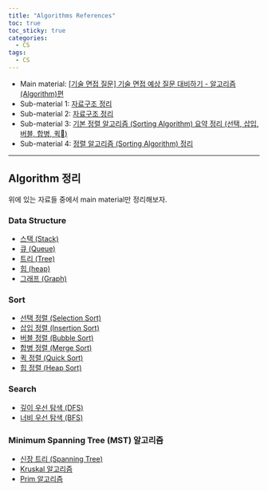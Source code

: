```yaml
---
title: "Algorithms References"
toc: true
toc_sticky: true
categories:
  - CS
tags:
  - CS
---
```


- Main material: [[기술 면접 질문] 기술 면접 예상 질문 대비하기 - 알고리즘(Algorithm)편](https://gmlwjd9405.github.io/2017/10/01/basic-concepts-of-development-algorithm.html)
- Sub-material 1: [자료구조 정리](https://velog.io/@hygoogi/%EC%9E%90%EB%A3%8C%EA%B5%AC%EC%A1%B0-%EC%A0%95%EB%A6%AC-8xk66rgt2h)
- Sub-material 2: [자료구조 정리](https://m.blog.naver.com/PostView.nhn?blogId=ktw5724&logNo=220176232313&proxyReferer=https:%2F%2Fwww.google.com%2F)
- Sub-material 3: [기본 정렬 알고리즘 (Sorting Algorithm) 요약 정리 (선택, 삽입, 버블, 합병, 퀵)](https://hsp1116.tistory.com/33)
- Sub-material 4: [정렬 알고리즘 (Sorting Algorithm) 정리](https://medium.com/@fiv3star/%EC%A0%95%EB%A0%AC%EC%95%8C%EA%B3%A0%EB%A6%AC%EC%A6%98-sorting-algorithm-%EC%A0%95%EB%A6%AC-8ca307269dc7)

---

## Algorithm 정리

위에 있는 자료들 중에서 main material만 정리해보자.

### Data Structure

- [스택 (Stack)](https://gmlwjd9405.github.io/2018/08/03/data-structure-stack.html)
- [큐 (Queue)](https://gmlwjd9405.github.io/2018/08/02/data-structure-queue.html)
- [트리 (Tree)](https://gmlwjd9405.github.io/2018/08/12/data-structure-tree.html)
- [힙 (heap)](https://gmlwjd9405.github.io/2018/05/10/data-structure-heap.html)
- [그래프 (Graph)](https://gmlwjd9405.github.io/2018/08/13/data-structure-graph.html)

### Sort

- [선택 정렬 (Selection Sort)](https://gmlwjd9405.github.io/2018/05/06/algorithm-selection-sort.html)
- [삽입 정렬 (Insertion Sort)](https://gmlwjd9405.github.io/2018/05/06/algorithm-insertion-sort.html)
- [버블 정렬 (Bubble Sort)](https://gmlwjd9405.github.io/2018/05/06/algorithm-bubble-sort.html)
- [합병 정렬 (Merge Sort)](https://gmlwjd9405.github.io/2018/05/08/algorithm-merge-sort.html)
- [퀵 정렬 (Quick Sort)](https://gmlwjd9405.github.io/2018/05/10/algorithm-quick-sort.html)
- [힙 정렬 (Heap Sort)](https://gmlwjd9405.github.io/2018/05/10/algorithm-heap-sort.html)

### Search

- [깊이 우선 탐색 (DFS)](https://gmlwjd9405.github.io/2018/08/14/algorithm-dfs.html)
- [너비 우선 탐색 (BFS)](https://gmlwjd9405.github.io/2018/08/15/algorithm-bfs.html)

### Minimum Spanning Tree (MST) 알고리즘

- [신장 트리 (Spanning Tree)](https://gmlwjd9405.github.io/2018/08/28/algorithm-mst.html)
- [Kruskal 알고리즘](https://gmlwjd9405.github.io/2018/08/29/algorithm-kruskal-mst.html)
- [Prim 알고리즘](https://gmlwjd9405.github.io/2018/08/30/algorithm-prim-mst.html)

